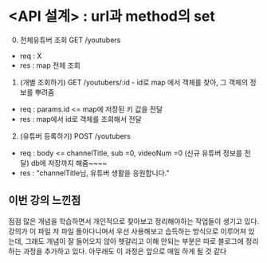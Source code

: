 # <API 설계>  : url과 method의 set
  0) 전체유튜버 조회 GET /youtubers
   - req : X
   - res : map 전체 조회

  1) (개별 조회하기) GET /youtubers/:id  - id로 map 에서 객체를 찾아, 그 객체의 정보를 뿌려줌
   - req : params.id <= map에 저장된 키 값을 전달
   - res : map에서 id로 객체를 조회해서 전달

  2) (유튜버 등록하기) POST /youtubers
   - req : body <= channelTitle, sub =0, videoNum  =0 (신규 유튜버 정보를 전달)
      db에 저장까지 해줌~~~~
   - res : "channelTitle님, 유튜버 생활을 응원합니다."

## 이번 강의 느낀점
점점 많은 개념을 학습하면서 개인적으로 찾아보고 정리해야하는 작업들이 생기고 있다.
강의가 이 파일 저 파일 돌아다니며서 우선 사용해보고 습득하는 방식으로 이루어져 있는데, 그래도 개념이 잘 들어오지 않아 헷갈리고 이해 안되는 부분은 따로 블로그에 정리하는 과정을 추가하고 있다.
아무래도 이 과정은 앞으로 매일 하게 될 것 같다
